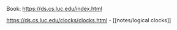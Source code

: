 Book:
https://ds.cs.luc.edu/index.html


https://ds.cs.luc.edu/clocks/clocks.html - [[notes/logical clocks]]